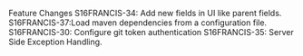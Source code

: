 Feature Changes S16FRANCIS-34: Add new fields in UI like parent fields. S16FRANCIS-37:Load maven dependencies from a configuration file. S16FRANCIS-30: Configure git token authentication S16FRANCIS-35: Server Side Exception Handling.